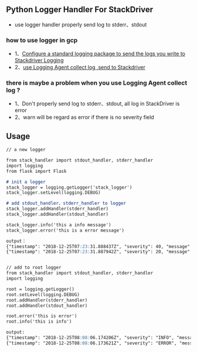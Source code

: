## Python Logger Handler For StackDriver

- use logger handler properly send log to stderr、stdout

### how to use logger in gcp

- 1、[Configure a standard logging package to send the logs you write to Stackdriver Logging](https://cloud.google.com/logging/docs/setup/)
- 2、[use Logging Agent collect log ,send to Stackdriver](https://cloud.google.com/logging/docs/agent/)


### there is maybe a problem when you use Logging Agent collect log ?

- 1、Don't properly send log to stderr、stdout, all log in StackDriver is error
- 2、warn will be regard as error if there is no severity field


## Usage
```markdown
// a new logger 

from stack_handler import stdout_handler, stderr_handler
import logging
from flask import Flask

# init a logger
stack_logger = logging.getLogger('stack_logger')
stack_logger.setLevel(logging.DEBUG)

# add stdout_handler、stderr_handler to logger
stack_logger.addHandler(stderr_handler)
stack_logger.addHandler(stdout_handler)

stack_logger.info('this a info message')
stack_logger.error('this is a error message')

output：
{"timestamp": "2018-12-25T07:23:31.888437Z", "severity": 40, "message": "this is a error message"}
{"timestamp": "2018-12-25T07:23:31.887942Z", "severity": 20, "message": "this a info message"}


// add to root logger
from stack_handler import stdout_handler, stderr_handler
import logging

root = logging.getLogger()
root.setLevel(logging.DEBUG)
root.addHandler(stderr_handler)
root.addHandler(stdout_handler)

root.error('this is error')
root.info('this is info')

output:
{"timestamp": "2018-12-25T08:08:06.174206Z", "severity": "INFO", "message": "this is info"}
{"timestamp": "2018-12-25T08:08:06.173621Z", "severity": "ERROR", "message": "this is error"}
```